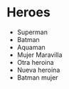 # Heroes

* Superman
* Batman
* Aquaman
* Mujer Maravilla
* Otra heroina
* Nueva heroina
* Batman mujer
